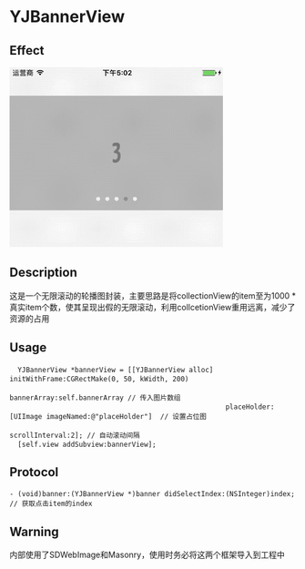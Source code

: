 # YJBannerView

## Effect
![](https://github.com/yuejieee/YJBannerView/blob/master/%E6%95%88%E6%9E%9C%E5%9B%BE.gif)
## Description
这是一个无限滚动的轮播图封装，主要思路是将collectionView的item至为1000 * 真实item个数，使其呈现出假的无限滚动，利用collcetionView重用远离，减少了资源的占用
## Usage
```
  YJBannerView *bannerView = [[YJBannerView alloc] initWithFrame:CGRectMake(0, 50, kWidth, 200)
                                                     bannerArray:self.bannerArray // 传入图片数组
                                                     placeHolder:[UIImage imageNamed:@"placeHolder"]  // 设置占位图 
                                                     scrollInterval:2]; // 自动滚动间隔
  [self.view addSubview:bannerView];
```

## Protocol
```
- (void)banner:(YJBannerView *)banner didSelectIndex:(NSInteger)index;
// 获取点击item的index
```

## Warning
内部使用了SDWebImage和Masonry，使用时务必将这两个框架导入到工程中
